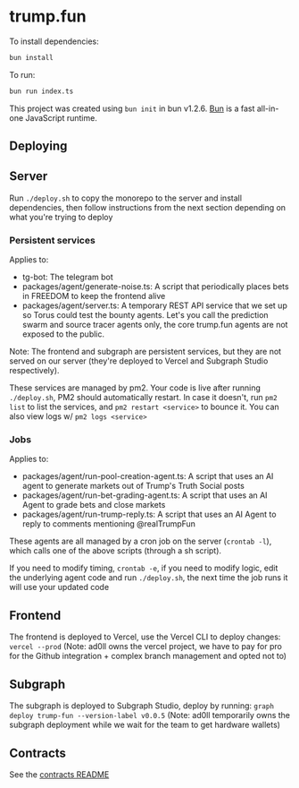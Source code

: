 # trump.fun

To install dependencies:

```bash
bun install
```

To run:

```bash
bun run index.ts
```

This project was created using `bun init` in bun v1.2.6. [Bun](https://bun.sh) is a fast all-in-one JavaScript runtime.

## Deploying

## Server

Run `./deploy.sh` to copy the monorepo to the server and install dependencies, then follow instructions from the next section depending on what you're trying to deploy

### Persistent services

Applies to:

- tg-bot: The telegram bot
- packages/agent/generate-noise.ts: A script that periodically places bets in FREEDOM to keep the frontend alive
- packages/agent/server.ts: A temporary REST API service that we set up so Torus could test the bounty agents. Let's you call the prediction swarm and source tracer agents only, the core trump.fun agents are not exposed to the public.

Note: The frontend and subgraph are persistent services, but they are not served on our server (they're deployed to Vercel and Subgraph Studio respectively).

These services are managed by pm2. Your code is live after running `./deploy.sh`, PM2 should automatically restart. In case it doesn't, run `pm2 list` to list the services, and `pm2 restart <service>` to bounce it. You can also view logs w/ `pm2 logs <service>`

### Jobs

Applies to:

- packages/agent/run-pool-creation-agent.ts: A script that uses an AI agent to generate markets out of Trump's Truth Social posts
- packages/agent/run-bet-grading-agent.ts: A script that uses an AI Agent to grade bets and close markets
- packages/agent/run-trump-reply.ts: A script that uses an AI Agent to reply to comments mentioning @realTrumpFun

These agents are all managed by a cron job on the server (`crontab -l`), which calls one of the above scripts (through a sh script).

If you need to modify timing, `crontab -e`, if you need to modify logic, edit the underlying agent code and run `./deploy.sh`, the next time the job runs it will use your updated code

## Frontend

The frontend is deployed to Vercel, use the Vercel CLI to deploy changes: `vercel --prod` (Note: ad0ll owns the vercel project, we have to pay for pro for the Github integration + complex branch management and opted not to)

## Subgraph

The subgraph is deployed to Subgraph Studio, deploy by running: `graph deploy trump-fun --version-label v0.0.5` (Note: ad0ll temporarily owns the subgraph deployment while we wait for the team to get hardware wallets)

## Contracts

See the [contracts README](./packages/contracts/README.md)
